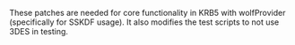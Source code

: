These patches are needed for core functionality in KRB5 with wolfProvider (specifically for SSKDF usage). It also modifies the
test scripts to not use 3DES in testing. 
